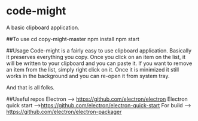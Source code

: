 # code-might
A basic clipboard application.


##To use
    cd  copy-might-master
	npm install
	npm start

##Usage
Code-might is a fairly easy to use clipboard application. Basically it preserves everything you copy. Once you click on an item on the list, it will be written to your clipboard and you can paste it. If you want to remove an item from the list, simply right click on it.
Once it is minimized it still works in the background and you can re-open it from system tray.

And that is all folks.



##Useful repos 
Electron --> https://github.com/electron/electron
Electron quick start -->https://github.com/electron/electron-quick-start
For build --> https://github.com/electron/electron-packager
